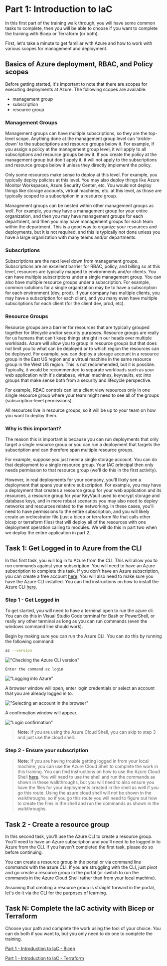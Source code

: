 # Part 1: Introduction to IaC 

In this first part of the training walk through, you will have some common tasks to complete, then you will be able to choose if you want to complete the training with Bicep or Terraform (or both). 

First, let's take a minute to get familiar with Azure and how to work with various scopes for management and deployment. 

## Basics of Azure deployment, RBAC, and Policy scopes

Before getting started, it's important to note that there are scopes for executing deployments at Azure.  The following scopes are available:
- management group
- subscription
- resource group

### Management Groups

Management groups can have multiple subscriptions, so they are the top-level scope.  Anything done at the management group level can 'trickle-down' to the subscriptions and resource groups below it.  For example, if you assign a policy at the management group level, it will apply to all subscriptions and resource groups below it. If you create the policy at the management group but don't apply it, it will not apply to the subscriptions and resource groups below it unless they directly implement the policy.

Only some resources make sense to deploy at this level.  For example, you typically deploy policies at this level.  You may also deploy things like Azure Monitor Workspaces, Azure Security Center, etc.  You would not deploy things like storage accounts, virtual machines, etc. at this level, as those are typically scoped to a subscription in a resource group.

Management groups can be nested within other management groups as well. For example, you may have a management group for your entire organization, and then you may have management groups for each department, and then you may have management groups for each team within the department.  This is a good way to organize your resources and deployments, but it is not required, and this is typically not done unless you have a large organization with many teams and/or departments.

### Subscriptions

Subscriptions are the next level down from management groups.  Subscriptions are an excellent barrier for RBAC, policy, and billing so at this level, resources are typically mapped to environments and/or clients.  You can have multiple subscriptions under a single management group.  You can also have multiple resource groups under a subscription.  For example, common solutions for a single organization may be to have a subscription for each environment (dev, prod).  If your company has multiple clients, you may have a subscription for each client, and you many even have multiple subscriptions for each client (for the client dev, prod, etc).

### Resource Groups

Resource groups are a barrier for resources that are typically grouped together for lifecycle and/or security purposes. Resource groups are really for us humans that can't keep things straight in our heads over multiple workloads.  Azure will allow you to group in resource groups but that does not limit you to what can be deployed or to which region the resources can be deployed.  For example, you can deploy a storage account in a resource group in the East US region and a virtual machine in the same resource group in the West US region.  This is not recommended, but it is possible.  Typically, it would be recommended to separate workloads such as your web application with it's database, virtual machines, keyvaults, etc into groups that make sense both from a security and lifecycle perspective.  

For example, RBAC controls can let a client view resources only in one single resource group where your team might need to see all of the groups (subscription-level permissions).  

All resources live in resource groups, so it will be up to your team on how you want to deploy them.

### Why is this important?  

The reason this is important is because you can run deployments that only target a single resource group or you can run a deployment that targets the subscription and can therefore span multiple resource groups.

For example, suppose you just need a single storage account.  You can do that deployment to a single resource group.  Your IAC principal then only needs permission to that resource group (we'll do this in the first activity).

However, in real deployments for your company, you'll likely see a deployment that spans your entire subscription.  For example, you may have a deployment that creates a resource group for your web application and its resources, a resource group for your KeyVault used to encrypt storage and database keys, and in more robust scenarios you may also need to deploy networks and resources related to the networking. In these cases, you'll need to have permissions to the entire subscription, and you will likely create an orchestrator file (just a bicep or terraform file that calls other bicep or terraform files) that will deploy all of the resources with one deployment operation calling to modules. We will do this in part two when we deploy the entire application in part 2.

## Task 1: Get Logged in to Azure from the CLI

In this first task, you will log in to Azure from the CLI.  This will allow you to run commands against your subscription.  You will need to have an Azure subscription to complete this task.  If you don't have an Azure subscription, you can create a free account [here](https://azure.microsoft.com/en-us/free/).  You will also need to make sure you have the Azure CLI installed.  You can find instructions on how to install the Azure CLI [here](https://docs.microsoft.com/en-us/cli/azure/install-azure-cli).

### Step 1 - Get Logged in

To get started, you will need to have a terminal open to run the azure cli.  You can do this in Visual Studio Code terminal for Bash or PowerShell, or really any other terminal as long as you can run commands (even the windows command line should work).

Begin by making sure you can run the Azure CLI.  You can do this by running the following command:

```bash
az --version
```  

!["Checking the Azure CLI version"](images/Part1-common/image0001-azversion.png)


```text  
Enter the command az login
```

!["Logging into Azure"](images/Part1-terraform/azurelogin.png)  

A browser window will open, enter login credentials or select an account that you are already logged in to.

!["Selecting an account in the browser"](images/Part1-terraform/azureloginselect.png)  

A confirmation window will appear.

!["Login confirmation"](images/Part1-terraform/azureloginconfirmation.png)  

>**Note:** If you are using the Azure Cloud Shell, you can skip to step 3 and just use the cloud shell.

### Step 2 - Ensure your subscription



>**Note:** If you are having trouble getting logged in from your local machine, you can use the Azure Cloud Shell to complete the work in this training.  You can find instructions on how to use the Azure Cloud Shell [here](https://docs.microsoft.com/en-us/azure/cloud-shell/overview).  You will need to use the shell and run the commands as shown in these walkthroughs, but you will need to also ensure you have the files for your deployments created in the shell as well if you go this route.  Using the azure cloud shell will not be shown in the walkthroughs, so if you go this route you will need to figure out how to create the files in the shell and run the commands as shown in the walkthroughs.

## Task 2 - Create a resource group

In this second task, you'll use the Azure CLI to create a resource group.  You'll need to have an Azure subscription and you'll need to be logged in to Azure from the CLI.  If you haven't completed the first task, please do so before continuing.  

You can create a resource group in the portal or via command line commands with the azure CLI. If you are struggling with the CLI, just pivot and go create a resource group in the portal (or switch to run the commands in the Azure Cloud Shell rather than from your local machine).

Assuming that creating a resource group is straight forward in the portal, let's do it via the CLI for the purposes of learning.




## Task N: Complete the IaC activity with Bicep or Terraform

Choose your path and complete the work using the tool of your choice.  You can do both if you want to, but you only need to do one to complete the training.

[Part 1 - Introduction to IaC - Bicep](Part1_IntroductionToIaC_bicep.md)  

[Part 1 - Introduction to IaC - Terraform](Part1_IntroductionToIaC_terraform.md)  
